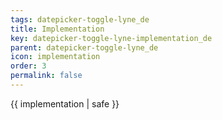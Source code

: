 ```yaml
---
tags: datepicker-toggle-lyne_de
title: Implementation
key: datepicker-toggle-lyne-implementation_de
parent: datepicker-toggle-lyne_de
icon: implementation
order: 3
permalink: false  
---
```

 {{ implementation | safe }}


